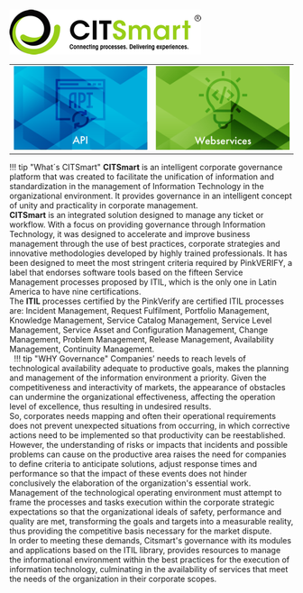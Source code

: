 #
![Screenshot](img/logo-new.png)

<table width='100%'>
	<tr>
		<td width="50%"><a href="../api/apis.html"><img src='img/bn-api.png'></a> </td>
		<td width="50%"><a href="../webservice/webservices.html"><img src='img/bn-webservices.png'></a>
	</tr>
</table>


!!! tip "What´s CITSmart" 
    **CITSmart** is an intelligent corporate governance platform that was created to facilitate the unification of information and standardization in the management of Information Technology in the organizational environment. It provides governance in an intelligent concept of unity and practicality in corporate management. <br>    **CITSmart** is an integrated solution designed to manage any ticket or workflow. With a focus on providing governance through Information Technology, it was designed to accelerate and improve business management through the use of best practices, corporate strategies and innovative methodologies developed by highly trained professionals.  It has been designed to meet the most stringent criteria required by PinkVERIFY, a label that endorses software tools based on the fifteen Service Management processes proposed by ITIL, which is the only one in Latin America to have nine certifications.<br>The **ITIL** processes certified by the PinkVerify are certified ITIL processes are: Incident Management, Request Fulfilment, Portfolio Management, Knowledge Management, Service Catalog Management, Service Level Management, Service Asset and Configuration Management, Change Management, Problem Management, Release Management, Availability Management, Continuity Management.    
 
!!! tip "WHY Governance" 
    Companies’ needs to reach levels of technological availability adequate to productive goals, makes the planning and management of the information environment a priority. Given the competitiveness and interactivity of markets, the appearance of obstacles can undermine the organizational effectiveness, affecting the operation level of excellence, thus resulting in undesired results. <br> So, corporates needs mapping and often their operational requirements does not prevent unexpected situations from occurring, in which corrective actions need to be implemented so that productivity can be reestablished. However, the understanding of risks or impacts that incidents and possible problems can cause on the productive area raises the need for companies to define criteria to anticipate solutions, adjust response times and performance so that the impact of these events does not hinder conclusively the elaboration of the organization's essential work. <br>Management of the technological operating environment must attempt to frame the processes and tasks execution within the corporate strategic expectations so that the organizational ideals of safety, performance and quality are met, transforming the goals and targets into a measurable reality, thus providing the competitive basis necessary for the market dispute. <br>In order to meeting these demands, Citsmart's governance with its modules and applications based on the ITIL library, provides resources to manage the informational environment within the best practices for the execution of information technology, culminating in the availability of services that meet the needs of the organization in their corporate scopes.
